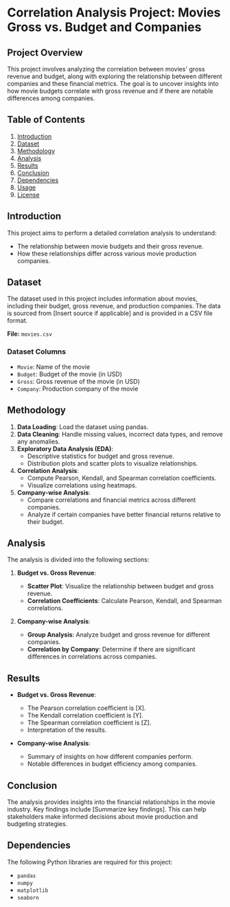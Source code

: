 # Correlation Analysis Project: Movies Gross vs. Budget and Companies

## Project Overview

This project involves analyzing the correlation between movies' gross revenue and budget, along with exploring the relationship between different companies and these financial metrics. The goal is to uncover insights into how movie budgets correlate with gross revenue and if there are notable differences among companies.

## Table of Contents

1. [Introduction](#introduction)
2. [Dataset](#dataset)
3. [Methodology](#methodology)
4. [Analysis](#analysis)
5. [Results](#results)
6. [Conclusion](#conclusion)
7. [Dependencies](#dependencies)
8. [Usage](#usage)
9. [License](#license)

## Introduction

This project aims to perform a detailed correlation analysis to understand:
- The relationship between movie budgets and their gross revenue.
- How these relationships differ across various movie production companies.

## Dataset

The dataset used in this project includes information about movies, including their budget, gross revenue, and production companies. The data is sourced from [Insert source if applicable] and is provided in a CSV file format.

**File:** `movies.csv`

### Dataset Columns
- `Movie`: Name of the movie
- `Budget`: Budget of the movie (in USD)
- `Gross`: Gross revenue of the movie (in USD)
- `Company`: Production company of the movie

## Methodology

1. **Data Loading**: Load the dataset using pandas.
2. **Data Cleaning**: Handle missing values, incorrect data types, and remove any anomalies.
3. **Exploratory Data Analysis (EDA)**:
   - Descriptive statistics for budget and gross revenue.
   - Distribution plots and scatter plots to visualize relationships.
4. **Correlation Analysis**:
   - Compute Pearson, Kendall, and Spearman correlation coefficients.
   - Visualize correlations using heatmaps.
5. **Company-wise Analysis**:
   - Compare correlations and financial metrics across different companies.
   - Analyze if certain companies have better financial returns relative to their budget.

## Analysis

The analysis is divided into the following sections:

1. **Budget vs. Gross Revenue**:
   - **Scatter Plot**: Visualize the relationship between budget and gross revenue.
   - **Correlation Coefficients**: Calculate Pearson, Kendall, and Spearman correlations.

2. **Company-wise Analysis**:
   - **Group Analysis**: Analyze budget and gross revenue for different companies.
   - **Correlation by Company**: Determine if there are significant differences in correlations across companies.

## Results

- **Budget vs. Gross Revenue**:
  - The Pearson correlation coefficient is [X].
  - The Kendall correlation coefficient is [Y].
  - The Spearman correlation coefficient is [Z].
  - Interpretation of the results.

- **Company-wise Analysis**:
  - Summary of insights on how different companies perform.
  - Notable differences in budget efficiency among companies.

## Conclusion

The analysis provides insights into the financial relationships in the movie industry. Key findings include [Summarize key findings]. This can help stakeholders make informed decisions about movie production and budgeting strategies.

## Dependencies

The following Python libraries are required for this project:
- `pandas`
- `numpy`
- `matplotlib`
- `seaborn`


